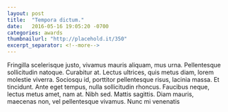 ```yaml
---
layout: post
title:  "Tempora dictum."
date:   2016-05-16 19:05:20 -0700
categories: awards
thumbnailurl: "http://placehold.it/350"
excerpt_separator: <!--more-->
---
```

Fringilla scelerisque justo, vivamus mauris aliquam, mus urna. Pellentesque sollicitudin natoque. Curabitur at. Lectus ultrices, quis metus diam, lorem molestie viverra. Sociosqu id, porttitor pellentesque risus, lacinia massa. Et tincidunt. Ante eget tempus, nulla sollicitudin rhoncus. Faucibus neque, lectus metus amet, nam at. Nibh sed. Mattis sagittis. Diam mauris, maecenas non, vel pellentesque vivamus. Nunc mi venenatis
<!--more-->
